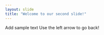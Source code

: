 ```yaml
---
layout: slide
title: "Welcome to our second slide!"
---
```

Add sample text
Use the left arrow to go back!
